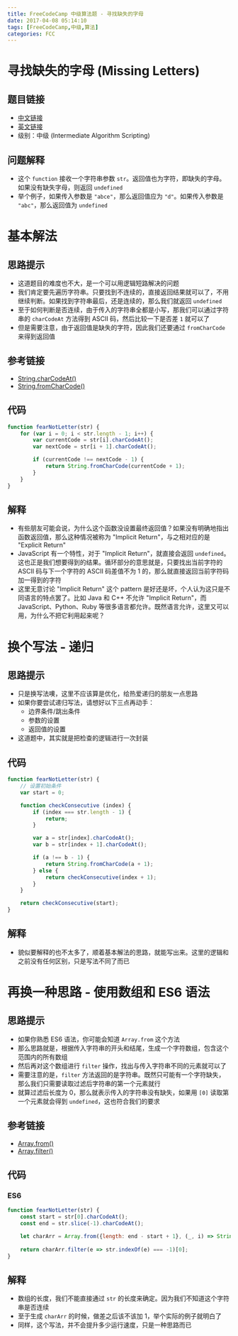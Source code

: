 ```yaml
---
title: FreeCodeCamp 中级算法题 - 寻找缺失的字母
date: 2017-04-08 05:14:10
tags: [FreeCodeCamp,中级,算法]
categories: FCC
---
```


# 寻找缺失的字母 (Missing Letters)

## 题目链接

- [中文链接](https://www.freecodecamp.cn/challenges/missing-letters)
- [英文链接](https://www.freecodecamp.com/challenges/missing-letters)
- 级别：中级 (Intermediate Algorithm Scripting)

## 问题解释
- 这个 `function` 接收一个字符串参数 `str`。返回值也为字符，即缺失的字母。如果没有缺失字母，则返回 `undefined`
- 举个例子，如果传入参数是 `"abce"`，那么返回值应为 `"d"`。如果传入参数是 `"abc"`，那么返回值为 `undefined`
<!-- more -->

# 基本解法
## 思路提示
- 这道题目的难度也不大，是一个可以用逻辑短路解决的问题
- 我们肯定要先遍历字符串。只要找到不连续的，直接返回结果就可以了，不用继续判断。如果找到字符串最后，还是连续的，那么我们就返回 `undefined`
- 至于如何判断是否连续，由于传入的字符串全都是小写，那我们可以通过字符串的 `charCodeAt` 方法得到 ASCII 码，然后比较一下是否差 `1` 就可以了
- 但是需要注意，由于返回值是缺失的字符，因此我们还要通过 `fromCharCode` 来得到返回值

## 参考链接
- [String.charCodeAt()](https://developer.mozilla.org/zh-CN/docs/Web/JavaScript/Reference/Global_Objects/String/charCodeAt)
- [String.fromCharCode()](https://developer.mozilla.org/zh-CN/docs/Web/JavaScript/Reference/Global_Objects/String/fromCharCode)

## 代码
```js
function fearNotLetter(str) {
    for (var i = 0; i < str.length - 1; i++) {
        var currentCode = str[i].charCodeAt();
        var nextCode = str[i + 1].charCodeAt();

        if (currentCode !== nextCode - 1) {
            return String.fromCharCode(currentCode + 1);
        }
    }
}
```

## 解释
- 有些朋友可能会说，为什么这个函数没设置最终返回值？如果没有明确地指出函数返回值，那么这种情况被称为 "Implicit Return"，与之相对应的是 "Explicit Return"
- JavaScript 有一个特性，对于 "Implicit Return"，就直接会返回 `undefined`。这也正是我们想要得到的结果。循环部分的意思就是，只要找出当前字符的 ASCII 码与下一个字符的 ASCII 码差值不为 1 的，那么就直接返回当前字符码加一得到的字符
- 这里无意讨论 "Implicit Return" 这个 pattern 是好还是坏，个人认为这只是不同语言的特点罢了。比如 Java 和 C++ 不允许 "Implicit Return"，而 JavaScript、Python、Ruby 等很多语言都允许。既然语言允许，这里又可以用，为什么不把它利用起来呢？

# 换个写法 - 递归
## 思路提示
- 只是换写法噢，这里不应该算是优化，给热爱递归的朋友一点思路
- 如果你要尝试递归写法，请想好以下三点再动手：
    - 边界条件/跳出条件
    - 参数的设置
    - 返回值的设置
- 这道题中，其实就是把检查的逻辑进行一次封装

## 代码
```js
function fearNotLetter(str) {
    // 设置初始条件
    var start = 0;

    function checkConsecutive (index) {
        if (index === str.length - 1) {
            return;
        }

        var a = str[index].charCodeAt();
        var b = str[index + 1].charCodeAt();

        if (a !== b - 1) {
            return String.fromCharCode(a + 1);
        } else {
            return checkConsecutive(index + 1);
        }
    }

    return checkConsecutive(start);
}
```

## 解释
- 貌似要解释的也不太多了，顺着基本解法的思路，就能写出来。这里的逻辑和之前没有任何区别，只是写法不同了而已

# 再换一种思路 - 使用数组和 ES6 语法
## 思路提示
- 如果你熟悉 ES6 语法，你可能会知道 `Array.from` 这个方法
- 那么思路就是，根据传入字符串的开头和结尾，生成一个字符数组，包含这个范围内的所有数组
- 然后再对这个数组进行 `filter` 操作，找出与传入字符串不同的元素就可以了
- 需要注意的是，`filter` 方法返回的是字符串。既然只可能有一个字符缺失，那么我们只需要读取过滤后字符串的第一个元素就行
- 就算过滤后长度为 0，那么就表示传入的字符串没有缺失，如果用 `[0]` 读取第一个元素就会得到 `undefined`，这也符合我们的要求

## 参考链接
- [Array.from()](https://developer.mozilla.org/zh-CN/docs/Web/JavaScript/Reference/Global_Objects/Array/from)
- [Array.filter()](https://developer.mozilla.org/zh-CN/docs/Web/JavaScript/Reference/Global_Objects/Array/filter)

## 代码
### ES6
```js
function fearNotLetter(str) {
    const start = str[0].charCodeAt();
    const end = str.slice(-1).charCodeAt();

    let charArr = Array.from({length: end - start + 1}, (_, i) => String.fromCharCode(start + i));
    
    return charArr.filter(e => str.indexOf(e) === -1)[0];
}
```

## 解释
- 数组的长度，我们不能直接通过 `str` 的长度来确定。因为我们不知道这个字符串是否连续
- 至于生成 `charArr` 的时候，做差之后该不该加 1，举个实际的例子就明白了
- 同样，这个写法，并不会提升多少运行速度，只是一种思路而已